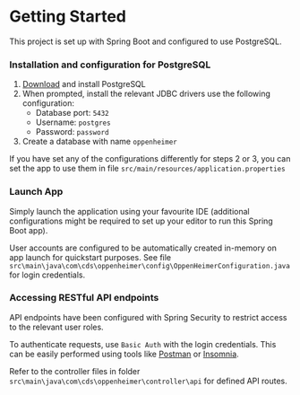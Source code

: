 # Getting Started
This project is set up with Spring Boot and configured to use PostgreSQL.

### Installation and configuration for PostgreSQL
1. [Download](https://www.enterprisedb.com/downloads/postgres-postgresql-downloads) and install PostgreSQL
2. When prompted, install the relevant JDBC drivers use the following configuration:
   - Database port: `5432`
   - Username: `postgres`
   - Password: `password`
3. Create a database with name `oppenheimer`

If you have set any of the configurations differently for steps 2 or 3, you can set the app to use them in file `src/main/resources/application.properties`

### Launch App
Simply launch the application using your favourite IDE (additional configurations might be required to set up your editor to run this Spring Boot app).

User accounts are configured to be automatically created in-memory on app launch for quickstart purposes. See file `src\main\java\com\cds\oppenheimer\config\OppenHeimerConfiguration.java` for login credentials.

### Accessing RESTful API endpoints
API endpoints have been configured with Spring Security to restrict access to the relevant user roles.

To authenticate requests, use `Basic Auth` with the login credentials. This can be easily performed using tools like [Postman](https://www.getpostman.com/downloads/) or [Insomnia](https://insomnia.rest/download/).

Refer to the controller files in folder `src\main\java\com\cds\oppenheimer\controller\api` for defined API routes.
